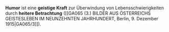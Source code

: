
**Humor** ist eine **geistige Kraft** zur Überwindung von Lebensschwierigkeiten durch **heitere Betrachtung** ([[GA065 (3.) BILDER AUS ÖSTERREICHS GEISTESLEBEN IM NEUNZEHNTEN JAHRHUNDERT, Berlin, 9. Dezember 1915|GA065/3]]).
